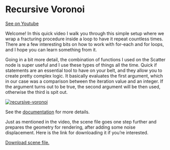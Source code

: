 # Recursive Voronoi

[See on Youtube](https://youtu.be/Ko68LMPsBE0)

Welcome! In this quick video I walk you through this simple setup where we wrap a fracturing procedure inside a loop to have it repeat countless times. There are a few interesting bits on how to work with for-each and for loops, and I hope you can learn something from it.

Going in a bit more detail, the combination of functions I used on the Scatter node is super useful and I use these types of things all the time. Quick if statements are an essential tool to have on your belt, and they allow you to create pretty complex logic. It basically evaluates the first argument, which in our case was a comparison between the iteration value and an integer. If the argument turns out to be true, the second argument will be then used, otherwise the third is spit out.

[![recursive-voronoi](https://user-images.githubusercontent.com/81909946/113515856-48cd6800-9577-11eb-9011-c37b8f8c6368.JPG)](https://youtu.be/Ko68LMPsBE0)

See the [documentation](http://www.sidefx.com/docs/houdini/expressions/if.html) for more details.

Just as mentioned in the video, the scene file goes one step further and prepares the geometry for rendering, after adding some noise displacement. Here is the link for downloading it if you’re interested.

[Download scene file.](https://github.com/ribponce/particula/blob/f1e3c65f288b019353dfb9202cc9bed1c08b93bf/tutorials/recursive_voronoi/files/particula_recursive-voronoi_SHARE.hipnc)

